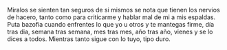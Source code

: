 
Miralos se sienten tan seguros de si mismos se nota que tienen los nervios de hacero, tanto como para criticarme y hablar mal de mi a mis espaldas. Puta bazofia cuando enfrentes lo que yo u otros y te mantegas firme, día tras dia, semana tras semana, mes tras mes, año tras año, vienes y se lo dices a todos. Mientras tanto sigue con lo tuyo, tipo duro. 